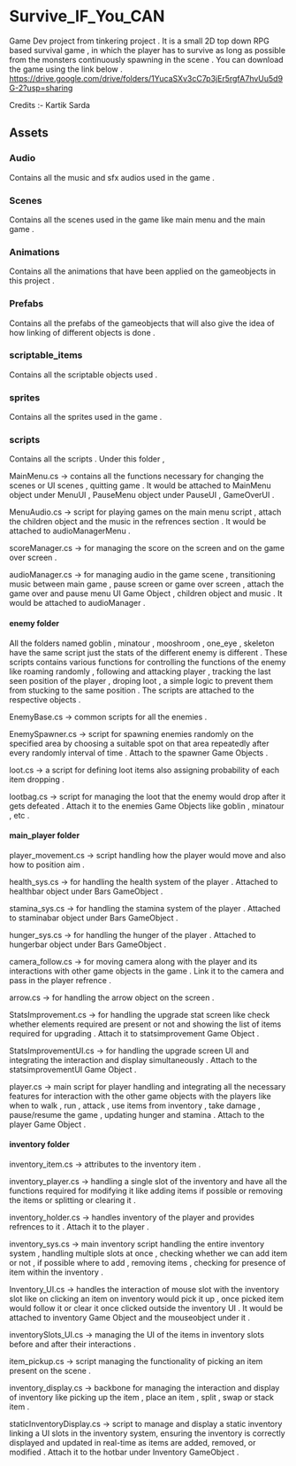 # Survive_IF_You_CAN
Game Dev project from tinkering project .
It is a small 2D top down RPG based survival game , in which the player has to survive as long as possible from the monsters continuously spawning in the scene .
You can download the game using the link below .
https://drive.google.com/drive/folders/1YucaSXv3cC7p3jEr5rgfA7hvUu5d9G-2?usp=sharing

Credits :- Kartik Sarda

## Assets 
### Audio 
Contains all the music and sfx audios used in the game .

### Scenes
Contains all the scenes used in the game like main menu and the main game .

### Animations 
Contains all the animations that have been applied on the gameobjects in this project .

### Prefabs 
Contains all the prefabs of the gameobjects that will also give the idea of how linking of different objects is done .

### scriptable_items
Contains all the scriptable objects used .

### sprites
Contains all the sprites used in the game .

### scripts
Contains all the scripts . Under this folder ,

MainMenu.cs -> contains all the functions necessary for changing the scenes or UI scenes , quitting game . It would be attached to MainMenu object under MenuUI , PauseMenu object under PauseUI , GameOverUI .

MenuAudio.cs -> script for playing games on the main menu script , attach the children object and the music in the refrences section . It would be attached to audioManagerMenu .

scoreManager.cs -> for managing the score on the screen and on the game over screen .

audioManager.cs -> for managing audio in the game scene , transitioning music between main game , pause screen or game over screen , attach the game over and pause menu UI Game Object , children object and music . It would be attached to audioManager .

#### enemy folder
All the folders named goblin , minatour , mooshroom , one_eye , skeleton have the same script just the stats of the different enemy is different . These scripts contains various functions for controlling the functions of the enemy like roaming randomly , following and attacking player , tracking the last seen position of the player , droping loot , a simple logic to prevent them from stucking to the same position . The scripts are attached to the respective objects .

EnemyBase.cs -> common scripts for all the enemies .

EnemySpawner.cs -> script for spawning enemies randomly on the specified area by choosing a suitable spot on that area repeatedly after every randomly interval of time . Attach to the spawner Game Objects .

loot.cs -> a script for defining loot items also assigning probability of each item dropping .

lootbag.cs -> script for managing the loot that the enemy would drop after it gets defeated . Attach it to the enemies Game Objects like goblin , minatour , etc .

#### main_player folder
player_movement.cs -> script handling how the player would move and also how to position aim .

health_sys.cs -> for handling the health system of the player . Attached to healthbar object under Bars GameObject .

stamina_sys.cs -> for handling the stamina system of the player . Attached to staminabar object under Bars GameObject .

hunger_sys.cs -> for handling the hunger of the player . Attached to hungerbar object under Bars GameObject .

camera_follow.cs -> for moving camera along with the player and its interactions with other game objects in the game . Link it to the camera and pass in the player refrence .

arrow.cs -> for handling the arrow object on the screen .

StatsImprovement.cs -> for handling the upgrade stat screen like check whether elements required are present or not and showing the list of items required for upgrading . Attach it to statsimprovement Game Object .

StatsImprovementUI.cs -> for handling the upgrade screen UI and integrating the interaction and display simultaneously . Attach to the statsimprovementUI Game Object .

player.cs -> main script for player handling and integrating all the necessary features for interaction with the other game objects with the players like when to walk , run , attack , use items from inventory , take damage , pause/resume the game , updating hunger and stamina . Attach to the player Game Object .

#### inventory folder
inventory_item.cs -> attributes to the inventory item . 

inventory_player.cs -> handling a single slot of the inventory and have all the functions required for modifying it like adding items if possible or removing the items or splitting or clearing it .

inventory_holder.cs -> handles inventory of the player and provides refrences to it . Attach it to the player .

inventory_sys.cs -> main inventory script handling the entire inventory system , handling multiple slots at once , checking whether we can add item or not , if possible where to add , removing items , checking for presence of item within the inventory .

Inventory_UI.cs -> handles the interaction of mouse slot with the inventory slot like on clicking an item on inventory would pick it up , once picked item would follow it or clear it once clicked outside the inventory UI . It would be attached to inventory Game Object and the mouseobject under it .

inventorySlots_UI.cs -> managing the UI of the items in inventory slots before and after their interactions .

item_pickup.cs -> script managing the functionality of picking an item present on the scene .

inventory_display.cs -> backbone for managing the interaction and display of inventory like picking up the item , place an item , split , swap or stack item .

staticInventoryDisplay.cs -> script to manage and display a static inventory linking a UI slots in the inventory system, ensuring the inventory is correctly displayed and updated in real-time as items are added, removed, or modified . Attach it to the hotbar under Inventory GameObject .
